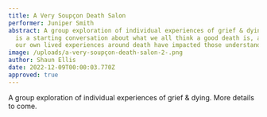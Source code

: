 ```yaml
---
title: A Very Soupçon Death Salon
performer: Juniper Smith
abstract: A group exploration of individual experiences of grief & dying. This
  is a starting conversation about what we all think a good death is, and how
  our own lived experiences around death have impacted those understandings.
image: /uploads/a-very-soupçon-death-salon-2-.png
author: Shaun Ellis
date: 2022-12-09T00:00:03.770Z
approved: true
---
```

A group exploration of individual experiences of grief & dying. More details to come.
